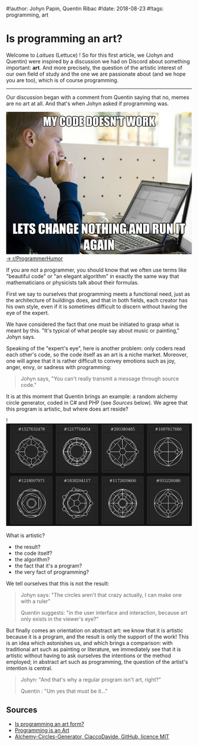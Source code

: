 #!author: Johyn Papin, Quentin Ribac
#!date: 2018-08-23
#!tags: programming, art

# Is programming an art? 

Welcome to *Laitues* (Lettuce) ! So for this first article, we (Johyn and Quentin) were inspired by a discussion we had on Discord about something important: **art**. 
And more precisely, the question of the artistic interest of our own field of study and the one we are passionate about (and we hope you are too), which is of course programming. 

****** 

Our discussion began with a comment from Quentin saying that no, memes are no art at all. 
And that's when Johyn asked if programming was. 

![My code doesn’t work… let’s change nothing and run it again.](/media/img/2018/08/23-proghumormeme.jpg) [&rarr; r/ProgrammerHumor](https://reddit.com/r/programmerhumor)

If you are not a programmer, you should know that we often use terms like "beautiful code" or "an elegant algorithm" in exactly the same way that mathematicians or physicists talk about their formulas. 

First we say to ourselves that programming meets a functional need, just as the architecture of buildings does, and that in both fields, each creator has his own style, even if it is sometimes difficult to discern without having the eye of the expert. 

We have considered the fact that one must be initiated to grasp what is meant by this. "It's typical of what people say about music or painting," Johyn says. 

Speaking of the "expert's eye", here is another problem: only coders read each other's code, so the code itself as an art is a niche market. 
Moreover, one will agree that it is rather difficult to convey emotions such as joy, anger, envy, or sadness with programming: 

> Johyn says, "You can't really transmit a message through source code."

It is at this moment that Quentin brings an example: a random alchemy circle generator, coded in C# and PHP (see *Sources* below). We agree that this program is artistic, but where does art reside? 

!![procedurally generated alchemy circles](/media/img/2018/08/23-alchemy-circles.png)

What is artistic? 

* the result? 
* the code itself? 
* the algorithm? 
* the fact that it's a program? 
* the very fact of programming? 

We tell ourselves that this is not the result: 

> Johyn says: "The circles aren't that crazy actually, I can make one with a ruler"
>
> Quentin suggests: "in the user interface and interaction, because art only exists in the viewer's eye?" 

But finally comes an orientation on abstract art: we know that it is artistic because it is a program, and the result is only the support of the work! 
This is an idea which astonishes us, and which brings a comparison: with traditional art such as painting or literature, we immediately see that it is artistic without having to ask ourselves the intentions or the method employed; in abstract art such as programming, the question of the artist's intention is central. 

> Johyn: "And that's why a regular program isn't art, right?" 
>
> Quentin : "Um yes that must be it..." 

## Sources 

* [Is programming an art form?](https://r.je/is-programming-art.html ) 
* [Programming is an Art](https://ruben.verborgh.org/blog/2013/02/21/programming-is-an-art/ ) 
* [Alchemy-Circles-Generator, CiaccoDavide, GitHub, licence MIT](https://github.com/CiaccoDavide/Alchemy-Circles-Generator )
